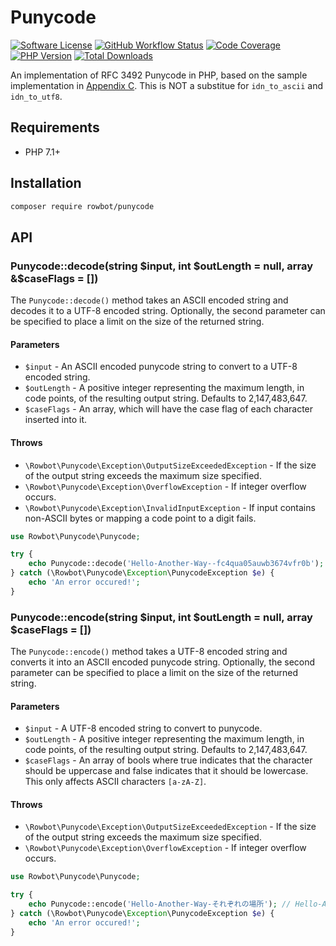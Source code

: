 # Punycode

[![Software License](https://img.shields.io/github/license/TRowbotham/punycode?style=flat-square)](https://github.com/TRowbotham/punycode/blob/master/LICENSE)
[![GitHub Workflow Status](https://img.shields.io/github/workflow/status/TRowbotham/punycode/Tests?style=flat-square)](https://travis-ci.com/github/TRowbotham/punycode)
[![Code Coverage](https://img.shields.io/codecov/c/github/TRowbotham/punycode/master?style=flat-square)](https://codecov.io/gh/TRowbotham/punycode)
[![PHP Version](https://img.shields.io/packagist/v/rowbot/punycode?style=flat-square)](https://packagist.org/packages/rowbot/punycode)
[![Total Downloads](https://img.shields.io/packagist/dt/rowbot/punycode?style=flat-square)](https://packagist.org/packages/rowbot/punycode)

An implementation of RFC 3492 Punycode in PHP, based on the sample implementation in [Appendix C](https://tools.ietf.org/html/rfc3492#appendix-C).
This is NOT a substitue for `idn_to_ascii` and `idn_to_utf8`.

## Requirements

-   PHP 7.1+

## Installation

```bash
composer require rowbot/punycode
```

## API

### Punycode::decode(string $input, int $outLength = null, array &$caseFlags = [])

The `Punycode::decode()` method takes an ASCII encoded string and decodes it to a UTF-8 encoded
string. Optionally, the second parameter can be specified to place a limit on the size of the
returned string.

#### Parameters

-   `$input` - An ASCII encoded punycode string to convert to a UTF-8 encoded string.
-   `$outLength` - A positive integer representing the maximum length, in code points, of the resulting
    output string. Defaults to 2,147,483,647.
-   `$caseFlags` - An array, which will have the case flag of each character inserted into it.

#### Throws

-   `\Rowbot\Punycode\Exception\OutputSizeExceededException` - If the size of the output string
    exceeds the maximum size specified.
-   `\Rowbot\Punycode\Exception\OverflowException` - If integer overflow occurs.
-   `\Rowbot\Punycode\Exception\InvalidInputException` - If input contains non-ASCII bytes or mapping
    a code point to a digit fails.

```php
use Rowbot\Punycode\Punycode;

try {
    echo Punycode::decode('Hello-Another-Way--fc4qua05auwb3674vfr0b'); // Hello-Another-Way-それぞれの場所
} catch (\Rowbot\Punycode\Exception\PunycodeException $e) {
    echo 'An error occured!';
}
```

### Punycode::encode(string $input, int $outLength = null, array $caseFlags = [])

The `Punycode::encode()` method takes a UTF-8 encoded string and converts it into an ASCII encoded
punycode string. Optionally, the second parameter can be specified to place a limit on the size of
the returned string.

#### Parameters

-   `$input` - A UTF-8 encoded string to convert to punycode.
-   `$outLength` - A positive integer representing the maximum length, in code points, of the resulting
    output string. Defaults to 2,147,483,647.
-   `$caseFlags` - An array of bools where true indicates that the character should be uppercase and
    false indicates that it should be lowercase. This only affects ASCII characters `[a-zA-Z]`.

#### Throws

-   `\Rowbot\Punycode\Exception\OutputSizeExceededException` - If the size of the output string
    exceeds the maximum size specified.
-   `\Rowbot\Punycode\Exception\OverflowException` - If integer overflow occurs.

```php
use Rowbot\Punycode\Punycode;

try {
    echo Punycode::encode('Hello-Another-Way-それぞれの場所'); // Hello-Another-Way--fc4qua05auwb3674vfr0b
} catch (\Rowbot\Punycode\Exception\PunycodeException $e) {
    echo 'An error occured!';
}
```

